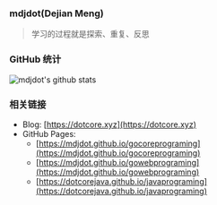 ### mdjdot(Dejian Meng)
>学习的过程就是探索、重复、反思

### GitHub 统计
![mdjdot's github stats](https://github-readme-stats.vercel.app/api?username=mdjdot)

### 相关链接
- Blog: [https://dotcore.xyz](https://dotcore.xyz)
- GitHub Pages:
    - [https://mdjdot.github.io/gocoreprograming](https://mdjdot.github.io/gocoreprograming)
    - [https://mdjdot.github.io/gowebprograming](https://mdjdot.github.io/gowebprograming)
    - [https://dotcorejava.github.io/javaprograming](https://dotcorejava.github.io/javaprograming)
